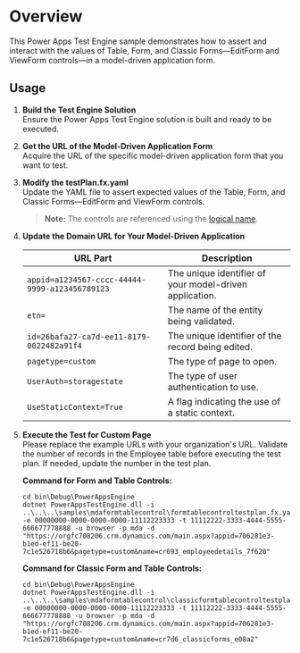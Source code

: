 # Overview

This Power Apps Test Engine sample demonstrates how to assert and interact with the values of Table, Form, and Classic Forms—EditForm and ViewForm controls—in a model-driven application form.

## Usage

1. **Build the Test Engine Solution**  
   Ensure the Power Apps Test Engine solution is built and ready to be executed.

2. **Get the URL of the Model-Driven Application Form**  
   Acquire the URL of the specific model-driven application form that you want to test.

3. **Modify the testPlan.fx.yaml**  
   Update the YAML file to assert expected values of the Table, Form, and Classic Forms—EditForm and ViewForm controls.

   > **Note:** The controls are referenced using the [logical name](https://learn.microsoft.com/power-apps/developer/data-platform/entity-metadata#table-names).

4. **Update the Domain URL for Your Model-Driven Application**

   | URL Part                                       | Description                                             |
   | ---------------------------------------------- | ------------------------------------------------------- |
   | `appid=a1234567-cccc-44444-9999-a123456789123` | The unique identifier of your model-driven application. |
   | `etn=`                                         | The name of the entity being validated.                 |
   | `id=26bafa27-ca7d-ee11-8179-0022482a91f4`      | The unique identifier of the record being edited.       |
   | `pagetype=custom`                              | The type of page to open.                               |
   | `UserAuth=storagestate`                        | The type of user authentication to use.                 |
   | `UseStaticContext=True`                        | A flag indicating the use of a static context.          |

5. **Execute the Test for Custom Page**  
   Please replace the example URLs with your organization's URL. Validate the number of records in the Employee table before executing the test plan. If needed, update the number in the test plan.

   **Command for Form and Table Controls:**
   ```pwsh
   cd bin\Debug\PowerAppsEngine
   dotnet PowerAppsTestEngine.dll -i ..\..\..\samples\mdaformtablecontrol\formtablecontroltestplan.fx.yaml -e 00000000-0000-0000-0000-11112223333 -t 11112222-3333-4444-5555-666677778888 -u browser -p mda -d "https://orgfc708206.crm.dynamics.com/main.aspx?appid=706281e3-b1ed-ef11-be20-7c1e526718b6&pagetype=custom&name=cr693_employeedetails_7f620"
   ```

   **Command for Classic Form and Table Controls:**
   ```pwsh
   cd bin\Debug\PowerAppsEngine
   dotnet PowerAppsTestEngine.dll -i ..\..\..\samples\mdaformtablecontrol\classicformtablecontroltestplan.fx.yaml -e 00000000-0000-0000-0000-11112223333 -t 11112222-3333-4444-5555-666677778888 -u browser -p mda -d "https://orgfc708206.crm.dynamics.com/main.aspx?appid=706281e3-b1ed-ef11-be20-7c1e526718b6&pagetype=custom&name=cr7d6_classicforms_e08a2"
   ```

